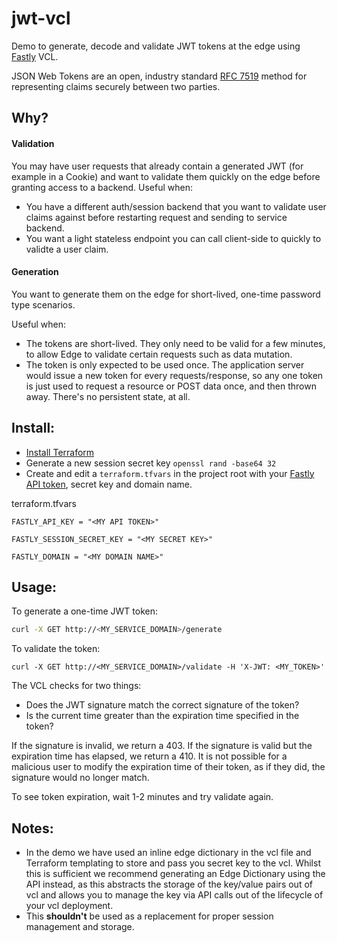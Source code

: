 # jwt-vcl
Demo to generate, decode and validate JWT tokens at the edge using [Fastly](https://www.fastly.com/) VCL.

JSON Web Tokens are an open, industry standard [RFC 7519](https://tools.ietf.org/html/rfc7519) method for representing claims securely between two parties.

## Why?

#### Validation
You may have user requests that already contain a generated JWT (for example in a Cookie) and want to validate them quickly on the edge before granting access to a backend.
Useful when:
- You have a different auth/session backend that you want to validate user claims against before restarting request and sending to service backend.
- You want a light stateless endpoint you can call client-side to quickly to validte a user claim.

#### Generation
You want to generate them on the edge for short-lived, one-time password type scenarios. 

Useful when:
- The tokens are short-lived. They only need to be valid for a few minutes, to allow Edge to validate certain requests such as data mutation. 
- The token is only expected to be used once. The application server would issue a new token for every requests/response, so any one token is just used to request a resource or POST data once, and then thrown away. There's no persistent state, at all.

## Install:
- [Install Terraform](https://www.terraform.io/downloads.html)
- Generate a new session secret key `openssl rand -base64 32`
- Create and edit a `terraform.tfvars` in the project root with your [Fastly API token](https://docs.fastly.com/api/auth#tokens), secret key and domain name.

terraform.tfvars
```env
FASTLY_API_KEY = "<MY API TOKEN>"

FASTLY_SESSION_SECRET_KEY = "<MY SECRET KEY>"

FASTLY_DOMAIN = "<MY DOMAIN NAME>"
```

## Usage:
To generate a one-time JWT token:
```sh
curl -X GET http://<MY_SERVICE_DOMAIN>/generate
```

To validate the token:
```
curl -X GET http://<MY_SERVICE_DOMAIN>/validate -H 'X-JWT: <MY_TOKEN>'
```

The VCL checks for two things:
- Does the JWT signature match the correct signature of the token?
- Is the current time greater than the expiration time specified in the token?

If the signature is invalid, we return a 403. If the signature is valid but the expiration time has elapsed, we return a 410. It is not possible for a malicious user to modify the expiration time of their token, as if they did, the signature would no longer match.

To see token expiration, wait 1-2 minutes and try validate again.

## Notes:
- In the demo we have used an inline edge dictionary in the vcl file and Terraform templating to store and pass you secret key to the vcl. Whilst this is sufficient we recommend generating an Edge Dictionary using the API instead, as this abstracts the storage of the key/value pairs out of vcl and allows you to manage the key via API calls out of the lifecycle of your vcl deployment.
- This **shouldn't** be used as a replacement for proper session management and storage.
